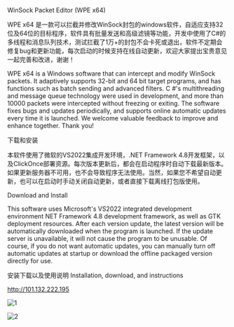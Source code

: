WinSock Packet Editor (WPE x64)

WPE x64 是一款可以拦截并修改WinSock封包的windows软件，自适应支持32位及64位的目标程序，软件具有批量发送和高级滤镜等功能，开发中使用了C#的多线程和消息队列技术，测试拦截了1万+的封包不会卡死或退出，软件不定期会修复bug和更新功能，每次启动的时候支持在线自动更新，欢迎大家提出宝贵意见一起完善和改进，谢谢！

WPE x64 is a Windows software that can intercept and modify WinSock packets. It adaptively supports 32-bit and 64 bit target programs, and has functions such as batch sending and advanced filters. C #'s multithreading and message queue technology were used in development, and more than 10000 packets were intercepted without freezing or exiting. The software fixes bugs and updates periodically, and supports online automatic updates every time it is launched. We welcome valuable feedback to improve and enhance together. 
Thank you!

下载和安装

本软件使用了微软的VS2022集成开发环境，.NET Framework 4.8开发框架，以及ClickOnce部署资源。每次版本更新后，都会在启动程序时自动下载最新版本。如果更新服务器不可用，也不会导致程序无法使用。当然，如果您不希望自动更新，也可以在启动时手动关闭自动更新，或者直接下载离线打包版使用。

Download and Install

This software uses Microsoft's VS2022 integrated development environment NET Framework 4.8 development framework, as well as GTK deployment resources. After each version update, the latest version will be automatically downloaded when the program is launched. If the update server is unavailable, it will not cause the program to be unusable. Of course, if you do not want automatic updates, you can manually turn off automatic updates at startup or download the offline packaged version directly for use.

安装下载以及使用说明   Installation, download, and instructions

http://101.132.222.195


![1](https://github.com/user-attachments/assets/0e53bea6-5618-4236-9e5a-8a98af0e0331)


![2](https://github.com/user-attachments/assets/19920f0b-ff51-4aed-a75b-1039f7b3adb2)
